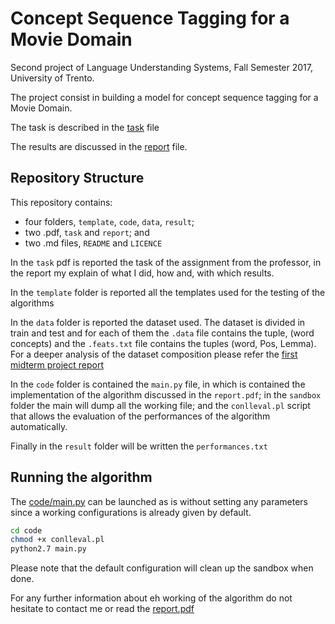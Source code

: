 
# Concept Sequence Tagging for a Movie Domain
Second project of Language Understanding Systems, Fall Semester 2017, University of Trento.

The project consist in building a model for concept sequence tagging for a Movie Domain.

The task is described in the [task](tasdk.pdf) file

The results are discussed in the [report](report.pdf) file.

## Repository Structure
This repository contains:
 - four folders, `template`, `code`, `data`, `result`; 
 - two .pdf, `task` and `report`; and
 - two .md files, `README` and `LICENCE`
 
In the `task` pdf is reported the task of the assignment from the professor, in the report my explain of what I did, how and, with which results.

In the `template` folder is reported all the templates used for the testing of the algorithms

In the `data` folder is reported the dataset used. The dataset is divided in train and test and for each of them the `.data` file contains the tuple, (word concepts) and the `.feats.txt` file contains the tuples (word, Pos, Lemma). For a deeper analysis of the dataset composition please refer the [first midterm project report](https://github.com/WilliamsRizzi/LUS1/report.pdf) 
 
In the `code` folder is contained the `main.py` file, in which is contained the implementation of the algorithm discussed in the `report.pdf`; in the `sandbox` folder the main will dump all the working file; and the `conlleval.pl` script that allows the evaluation of the performances of the algorithm automatically.

Finally in the `result` folder will be written the `performances.txt` 

## Running the algorithm

The [code/main.py](code/main.py) can be launched as is without setting any parameters since a working configurations is already given by default. 

```bash
cd code
chmod +x conlleval.pl
python2.7 main.py
```

Please note that the default configuration will clean up the sandbox when done.

For any further information about eh working of the algorithm do not hesitate to contact me or read the [report.pdf](report.pdf)
